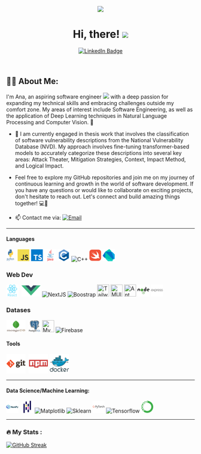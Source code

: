 <p align="center"><img src="https://media4.giphy.com/media/vWst8QUOKAot6MHEZe/giphy.gif" width="350"/></p>
<h1 align="center">Hi, there! <img src="https://media.giphy.com/media/hvRJCLFzcasrR4ia7z/giphy.gif" width="30px"></h1>

<p align="center">
<a href="https://www.linkedin.com/in/acatarinaoaraujo/"><img src="https://img.shields.io/badge/LinkedIn-blue?style=for-the-badge&logo=linkedin&logoColor=white" alt="LinkedIn Badge"></a>
</p>
<p align="center"><img src="https://komarev.com/ghpvc/?username=acatarinaoaraujo&style=flat-square&color=blueviolet" alt=""></p>

## 👨‍💻 About Me:

I'm Ana, an aspiring software engineer <img src="https://media.giphy.com/media/WUlplcMpOCEmTGBtBW/giphy.gif" width="30"> with a deep passion for expanding my technical skills and embracing challenges outside my comfort zone. My areas of interest include Software Engineering, as well as the application of Deep Learning techniques in Natural Language Processing and Computer Vision. 🚀

- 🔭 I am currently engaged in thesis work that involves the classification of software vulnerability descriptions from the National Vulnerability Database (NVD). My approach involves fine-tuning transformer-based models to accurately categorize these descriptions into several key areas: Attack Theater, Mitigation Strategies, Context, Impact Method, and Logical Impact.

- Feel free to explore my GitHub repositories and join me on my journey of continuous learning and growth in the world of software development. If you have any questions or would like to collaborate on exciting projects, don't hesitate to reach out. Let's connect and build amazing things together! 💻🌟
  
- 📫 Contact me via: [![Email](https://img.shields.io/badge/-Email-blue?style=flat&logo=gmail&logoColor=white)](mailto:acoa_@hotmail.com)

---

#### Languages
<img src="https://github.com/devicons/devicon/blob/master/icons/python/python-original-wordmark.svg" title="Python" alt="Python" width="22" height="32"/>&nbsp;
<img src="https://github.com/devicons/devicon/blob/master/icons/javascript/javascript-original.svg" title="Javascript" alt="Javascript" width="32" height="32"/>
<img src="https://github.com/devicons/devicon/blob/master/icons/typescript/typescript-original.svg" title="Typescript" alt="Typescript" width="32" height="32"/>
<img src="https://github.com/devicons/devicon/blob/master/icons/java/java-original-wordmark.svg" title="Java" alt="Java" width="32" height="32"/>
<img src="https://github.com/devicons/devicon/blob/master/icons/c/c-original.svg" title="C" alt="C" width="32" height="32"/>
<img src="https://user-images.githubusercontent.com/25181517/192106073-90fffafe-3562-4ff9-a37e-c77a2da0ff58.png" title="C++" alt="C++" width="32" height="32"/>
<img src="https://github.com/devicons/devicon/blob/master/icons/swift/swift-original.svg" title="Swift" alt="Swift" width="32" height="32"/>
<img src="https://github.com/devicons/devicon/blob/master/icons/dart/dart-original.svg" title="Dart" alt="Dart" width="32" height="32"/>

### Web Dev
<img src="https://github.com/devicons/devicon/blob/master/icons/react/react-original-wordmark.svg" title="React" alt="React" width="32" height="32"/>&nbsp;
<img src="https://github.com/devicons/devicon/blob/master/icons/vuejs/vuejs-original.svg" title="Vue" alt="Vue" width="52" height="32"/>
<img src="https://github.com/marwin1991/profile-technology-icons/assets/136815194/5f8c622c-c217-4649-b0a9-7e0ee24bd704" title="NextJS" alt="NextJS" width="32" height="32"/>
<img src="https://user-images.githubusercontent.com/25181517/183898054-b3d693d4-dafb-4808-a509-bab54cf5de34.png" title="Boostrap" alt="Boostrap" width="32" height="32"/>
<img src="https://user-images.githubusercontent.com/25181517/202896760-337261ed-ee92-4979-84c4-d4b829c7355d.png" title="Tailwind Css" width="32" height="32"/>
<img src="https://user-images.githubusercontent.com/25181517/189716630-fe6c084c-6c66-43af-aa49-64c8aea4a5c2.png" title="MUI" width="32" height="32"/>
<img src="https://user-images.githubusercontent.com/25181517/190887795-99cb0921-e57f-430b-a111-e165deedaa36.png" title="Ant Design" width="32" height="32"/>
<img src="https://github.com/devicons/devicon/blob/master/icons/nodejs/nodejs-original-wordmark.svg" title="Nodejs" alt="Nodejs" width="32" height="32"/>
<img src="https://github.com/devicons/devicon/blob/master/icons/express/express-original-wordmark.svg" title="Express" alt="Express" width="32" height="32"/>

<!-- <img src="https://github.com/devicons/devicon/blob/master/icons/angularjs/angularjs-plain.svg" title="Angularjs" alt="Angularjs" width="52" height="52"/>&nbsp; -->
<!-- <img src="https://github.com/devicons/devicon/blob/master/icons/spring/spring-original-wordmark.svg" title="Spring" alt="Spring" width="52" height="52"/> -->
<!-- <img src="https://github.com/devicons/devicon/blob/master/icons/android/android-original-wordmark.svg" title="Android" alt="Android" width="52" height="52"/> -->
<!-- <img src="https://github.com/devicons/devicon/blob/master/icons/ionic/ionic-original-wordmark.svg" title="Ionic" alt="Ionic" width="52" height="52"/> -->
<!-- <img src="https://github.com/devicons/devicon/blob/master/icons/electron/electron-original-wordmark.svg" title="Electron" alt="Electron" width="52" height="52"/> -->
<!-- <img src="https://github.com/devicons/devicon/blob/master/icons/nestjs/nestjs-plain-wordmark.svg" title="Nestjs" alt="Nestjs" width="52" height="52"/> -->
<!-- <img src="https://github.com/devicons/devicon/blob/master/icons/redux/redux-original.svg" title="Redux" alt="Redux" width="52" height="52"/> -->
<!-- <img src="https://github.com/devicons/devicon/blob/master/icons/sass/sass-original.svg" title="Sass" alt="Sass" width="52" height="52"/> -->
<!-- <img src="https://github.com/devicons/devicon/blob/master/icons/socketio/socketio-original-wordmark.svg" title="Socketio" alt="Socketio" width="52" height="52"/> -->
<!-- <img src="https://github.com/devicons/devicon/blob/master/icons/jquery/jquery-original-wordmark.svg" title="Jquery" alt="Jquery" width="52" height="52"/> -->

### Datases
<img src="https://github.com/devicons/devicon/blob/master/icons/mongodb/mongodb-original-wordmark.svg" title="Mongodb" alt="Mongodb" width="52" height="32"/>&nbsp;
<img src="https://github.com/devicons/devicon/blob/master/icons/postgresql/postgresql-original-wordmark.svg" title="Postgresql" alt="Postgresql" width="32" height="32"/>
<img src="https://user-images.githubusercontent.com/25181517/183896128-ec99105a-ec1a-4d85-b08b-1aa1620b2046.png" title="MySQL" width="32" height="32"/>
<img src="https://user-images.githubusercontent.com/25181517/189716855-2c69ca7a-5149-4647-936d-780610911353.png" title="Firebase" alt="Firebase" width="32" height="32"/>

<!-- 
### Cloud
<img src="https://user-images.githubusercontent.com/25181517/183911547-990692bc-8411-4878-99a0-43506cdb69cf.png" title="Google" width="32" height="32"/>&nbsp;
<img src="https://user-images.githubusercontent.com/25181517/183911544-95ad6ba7-09bf-4040-ac44-0adafedb9616.png" title="Microsoft" width="32" height="32"/>
<img src="https://user-images.githubusercontent.com/25181517/183896132-54262f2e-6d98-41e3-8888-e40ab5a17326.png" title="Amazon" width="32" height="32"/> -->

#### Tools
<img src="https://github.com/devicons/devicon/blob/master/icons/git/git-original-wordmark.svg" title="Git" alt="Git" width="52" height="52"/>&nbsp;
<img src="https://github.com/devicons/devicon/blob/master/icons/npm/npm-original-wordmark.svg" title="Npm" alt="Npm" width="52" height="52"/>
<img src="https://github.com/devicons/devicon/blob/master/icons/docker/docker-original-wordmark.svg" title="Docker" alt="Docker" width="52" height="52"/>
<!-- <img src="https://github.com/devicons/devicon/blob/master/icons/gradle/gradle-plain-wordmark.svg" title="Gradle" alt="Gradle" width="52" height="52"/> -->
<!-- <img src="https://github.com/devicons/devicon/blob/master/icons/webpack/webpack-original-wordmark.svg" title="Webpack" alt="Webpack" width="52" height="52"/> -->
---

#### Data Science/Machine Learning:

<img src="https://github.com/devicons/devicon/blob/master/icons/numpy/numpy-original-wordmark.svg" title="Numpy" alt="Numpy" width="32" height="32"/>&nbsp;
<img src="https://github.com/devicons/devicon/blob/master/icons/pandas/pandas-original.svg" title="Pandas" alt="Pandas" width="32" height="32"/>
<img src="https://matplotlib.org/3.1.1/_static/logo2_compressed.svg" title="Matplotlib" alt="Matplotlib" width="32" height="32"/>
<img src="https://upload.wikimedia.org/wikipedia/commons/thumb/0/05/Scikit_learn_logo_small.svg/1200px-Scikit_learn_logo_small.svg.png" title="Sklearn" alt="Sklearn" width="32" height="32"/>
<img src="https://github.com/devicons/devicon/blob/master/icons/pytorch/pytorch-original-wordmark.svg" title="Pytorch" alt="Pytorch" width="32" height="32"/>
<img src="https://user-images.githubusercontent.com/25181517/223639822-2a01e63a-a7f9-4a39-8930-61431541bc06.png" title="Tensorflow" alt="Tensorflow" width="32" height="32"/>
<img src="https://github.com/devicons/devicon/blob/master/icons/anaconda/anaconda-original.svg" title="Anaconda" alt="Anaconda" width="32" height="32"/>

<!-- <img src="https://user-images.githubusercontent.com/25181517/197845567-86a09ca9-d96f-42c4-9ab1-8bce95ab000d.png" title="Databricks" width="32" height="32"/> -->

---

### 🔥 My Stats :
[![GitHub Streak](https://github-readme-streak-stats.herokuapp.com/?user=acatarinaoaraujo&theme=dark&background=000000)](https://git.io/streak-stats)
